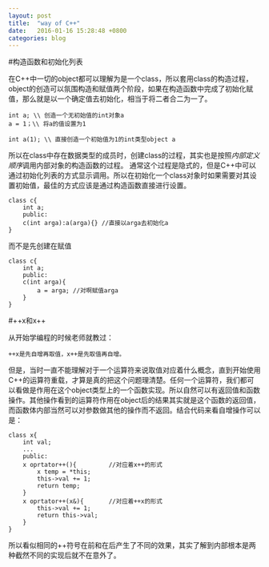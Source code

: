 ```yaml
---
layout: post
title:  "way of C++"
date:   2016-01-16 15:28:48 +0800
categories: blog
---
```


#构造函数和初始化列表

在C++中一切的object都可以理解为是一个class，所以套用class的构造过程，object的创造可以氛围构造和赋值两个阶段，如果在构造函数中完成了初始化赋值，那么就是以一个确定值去初始化，相当于将二者合二为一了。

    int a; \\ 创造一个无初始值的int对象a
    a = 1；\\ 将a的值设置为1

    int a(1); \\ 直接创造一个初始值为1的int类型object a

所以在class中存在数据类型的成员时，创建class的过程，其实也是按照*内部定义顺序*调用内部对象的构造函数的过程。 通常这个过程是隐式的，但是C++中可以通过初始化列表的方式显示调用。所以在初始化一个class对象时如果需要对其设置初始值，最佳的方式应该是通过构造函数直接进行设置。

    class c{
        int a;
        public:
        c(int arga):a(arga){} //直接以arga去初始化a
    }

而不是先创建在赋值

    class c{
        int a;
        public:
        c(int arga){
            a = arga; //对啊赋值arga
        }
    }

#++x和x++

从开始学编程的时候老师就教过：

    ++x是先自增再取值，x++是先取值再自增。

但是，当时一直不能理解对于一个运算符来说取值对应着什么概念，直到开始使用C++的运算符重载，才算是真的把这个问题理清楚。任何一个运算符，我们都可以看做是作用在这个object类型上的一个函数实现。所以自然可以有返回值和函数操作。其他操作看到的运算符作用在object后的结果其实就是这个函数的返回值，而函数体内部当然可以对参数做其他的操作而不返回。结合代码来看自增操作可以是：

    class x{
        int val;
        ...
        public:
        x oprtator++(){         //对应着x++的形式
            x temp = *this;
            this->val += 1;
            return temp;
        }
        x oprtator++(x&){       //对应着++x的形式
            this->val += 1;
            return this->val;
        }
    }

所以看似相同的++符号在前和在后产生了不同的效果，其实了解到内部根本是两种截然不同的实现后就不在意外了。



